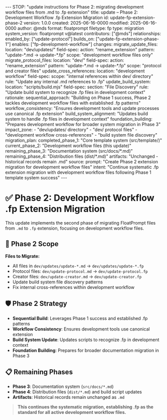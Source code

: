 <floatprompt>
---
STOP: "update instructions for Phase 2: migrating development workflow files from .md to .fp extension"
title: update – Phase 2: Development Workflow .fp Extension Migration
id: update-fp-extension-phase-2
version: 1.0.0
created: 2025-06-16-0000
modified: 2025-06-16-0000
author: @mds
format: floatprompt
filetype: fp
type: migration
system_version: floatprompt v@latest
contributors: ["@mds"]
relationships:
  enabled_by: ["update-protocol"]
  builds_on: ["update-fp-extension-phase-1"]
  enables: ["fp-development-workflow"]
changes:
  migrate_update_files:
    location: "dev/updates/"
    field-spec:
      action: "rename_extension"
      pattern: "update-*.md → update-*.fp"
      scope: "development workflow files only"
  migrate_protocol_files:
    location: "dev/"
    field-spec:
      action: "rename_extension"
      pattern: "update-*.md → update-*.fp"
      scope: "protocol and creator files"
  update_cross_references:
    location: "development workflow"
    field-spec:
      scope: "internal references within dev/ directory"
      rule: "Update any internal .md references to .fp"
  update_build_system:
    location: "scripts/build.mjs"
    field-spec:
      section: "File Discovery"
      rule: "Update build system to recognize .fp files in development context"
rationale:
  sequential_approach: "Building on Phase 1 success, Phase 2 tackles development workflow files with established .fp patterns"
  workflow_consistency: "Ensures development tools and update processes use canonical .fp extension"
  build_system_alignment: "Updates build system to handle .fp files in development context"
  foundation_building: "Prepares development workflow for broader system migration in Phase 3"
impact_zone:
  - "dev/updates/ directory"
  - "dev/ protocol files" 
  - "development workflow cross-references"
  - "build system file discovery"
migration_plan:
  completed_phase_1: "Core template system (src/template/)"
  current_phase_2: "Development workflow files (this update)"
  remaining_phase_3: "Documentation system (src/docs/*.md)"
  remaining_phase_4: "Distribution files (dist/*.md)"
  artifacts: "Unchanged - historical records remain .md"
source:
  prompt: "Create Phase 2 extension migration for development workflow files"
  intent: "Continue systematic .fp extension migration with development workflow files following Phase 1 template system success"
---

# ✅ Phase 2: Development Workflow .fp Extension Migration

This update implements the second phase of migrating FloatPrompt files from `.md` to `.fp` extension, focusing on development workflow files.

## 🎯 Phase 2 Scope

**Files to Migrate:**
- All files in `dev/updates/update-*.md` → `dev/updates/update-*.fp`
- Protocol files: `dev/update-protocol.md` → `dev/update-protocol.fp`
- Creator files: `dev/update-creator.md` → `dev/update-creator.fp`
- Update build system file discovery patterns
- Fix internal cross-references within development workflow

## 🛡️ Phase 2 Strategy

- **Sequential Build**: Leverages Phase 1 success and established .fp patterns
- **Workflow Consistency**: Ensures development tools use canonical extension
- **Build System Update**: Updates scripts to recognize .fp in development context
- **Foundation Building**: Prepares for broader documentation migration in Phase 3

## 📋 Remaining Phases

- **Phase 3**: Documentation system (`src/docs/*.md`)
- **Phase 4**: Distribution files (`dist/*.md`) and build script updates
- **Artifacts**: Historical records remain unchanged as `.md`

> **This continues the systematic migration, establishing .fp as the standard for all active development workflow files.**

</floatprompt> 